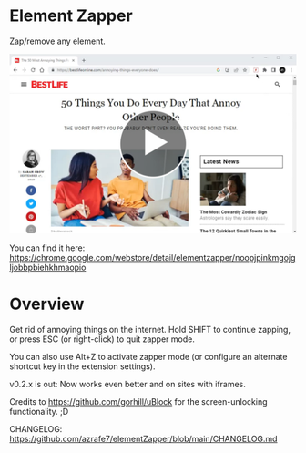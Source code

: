 # Element Zapper
Zap/remove any element.

[![ElementZapper](./webstore_assets/screenshot_02_play.png)](https://invidious.lunar.icu/watch?v=OgF6hQbiPmk)

You can find it here: https://chrome.google.com/webstore/detail/elementzapper/noopjpinkmgojgljobbpbiehkhmaopio

# Overview
Get rid of annoying things on the internet.
Hold SHIFT to continue zapping, or press ESC (or right-click) to quit zapper mode.

You can also use Alt+Z to activate zapper mode (or configure an alternate shortcut key in the extension settings).

v0.2.x is out: Now works even better and on sites with iframes.


Credits to https://github.com/gorhill/uBlock for the screen-unlocking functionality. ;D

CHANGELOG: https://github.com/azrafe7/elementZapper/blob/main/CHANGELOG.md
